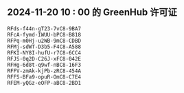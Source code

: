 ## 2024-11-20 10 : 00 的 GreenHub 许可证
```
RFds-f44n-gT23-7vC8-9BA7
RFcA-fymd-IWUU-bPC8-B818
RFPq-m0Hj-u2WB-9mC8-CDBD
RFMj-sdWT-D3b5-F4C8-A588
RFKI-NY8I-hufU-r7C8-6CC4
RFJS-0q2D-C26J-xFC8-042E
RFHg-6d8t-q9wf-nBC8-16F3
RFFV-zmAk-kjPb-zRC8-454A
RFFS-BFa9-opuR-OmC8-C7E4
RFEM-yQGz-eOFP-aBC8-2BD1
```
